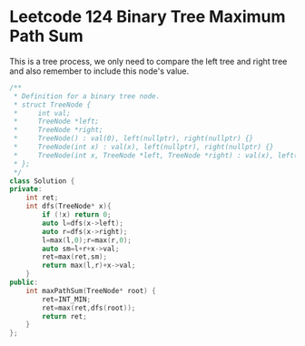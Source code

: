 # Leetcode 124 Binary Tree Maximum Path Sum
This is a tree process, we only need to compare the left tree and right tree and also remember to include this node's value.
```cpp
/**
 * Definition for a binary tree node.
 * struct TreeNode {
 *     int val;
 *     TreeNode *left;
 *     TreeNode *right;
 *     TreeNode() : val(0), left(nullptr), right(nullptr) {}
 *     TreeNode(int x) : val(x), left(nullptr), right(nullptr) {}
 *     TreeNode(int x, TreeNode *left, TreeNode *right) : val(x), left(left), right(right) {}
 * };
 */
class Solution {
private:
    int ret;
    int dfs(TreeNode* x){
        if (!x) return 0;
        auto l=dfs(x->left);
        auto r=dfs(x->right);
        l=max(l,0);r=max(r,0);
        auto sm=l+r+x->val;
        ret=max(ret,sm);
        return max(l,r)+x->val;
    }
public:
    int maxPathSum(TreeNode* root) {
        ret=INT_MIN;
        ret=max(ret,dfs(root));
        return ret;
    }
};
```
